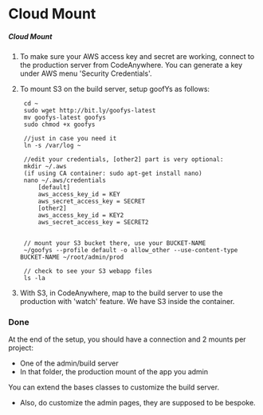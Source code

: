 
# Cloud Mount


##### Cloud Mount

1. To make sure your AWS access key and secret are working, connect to the production server from CodeAnywhere. You can generate a key under AWS menu 'Security Credentials'.

2. To mount S3 on the build server, setup goofYs as follows:

		cd ~
		sudo wget http://bit.ly/goofys-latest
		mv goofys-latest goofys
		sudo chmod +x goofys

		//just in case you need it
		ln -s /var/log ~

		//edit your credentials, [other2] part is very optional:
		mkdir ~/.aws
		(if using CA container: sudo apt-get install nano)
		nano ~/.aws/credentials
			[default]
			aws_access_key_id = KEY
			aws_secret_access_key = SECRET
			[other2]
			aws_access_key_id = KEY2
			aws_secret_access_key = SECRET2


		// mount your S3 bucket there, use your BUCKET-NAME
		~/goofys --profile default -o allow_other --use-content-type BUCKET-NAME ~/root/admin/prod

		// check to see your S3 webapp files
		ls -la

3. With S3, in CodeAnywhere, map to the build server to use the production with 'watch' feature.
We have S3 inside the container.

### Done

At the end of the setup, you should have a connection and 2 mounts per project:

- One of the admin/build server
- In that folder, the production mount of the app you admin

 You can extend the bases classes to customize the build server.

- Also, do customize the admin pages, they are supposed to be bespoke.
